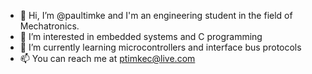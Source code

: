 - 👋 Hi, I’m @paultimke and I'm an engineering student in the field of Mechatronics.
- 👀 I’m interested in embedded systems and C programming
- 🌱 I’m currently learning microcontrollers and interface bus protocols
- 📫 You can reach me at ptimkec@live.com

<!---
paultimke/paultimke is a ✨ special ✨ repository because its `README.md` (this file) appears on your GitHub profile.
You can click the Preview link to take a look at your changes.
--->
